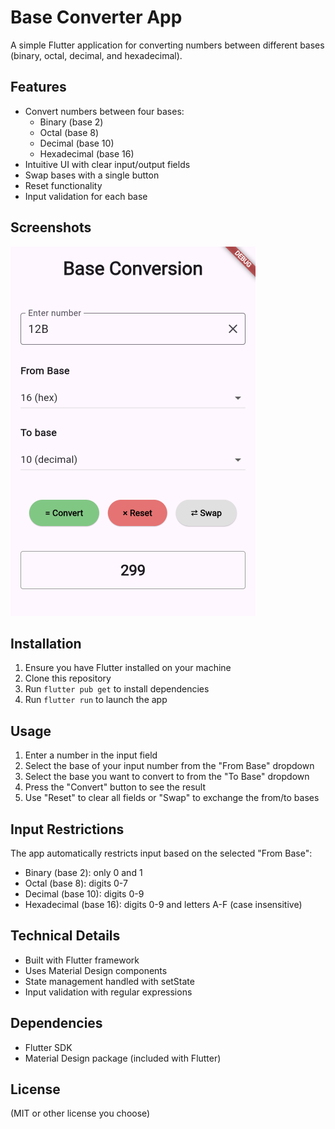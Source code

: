# Base Converter App

A simple Flutter application for converting numbers between different bases (binary, octal, decimal, and hexadecimal).

## Features

- Convert numbers between four bases:
  - Binary (base 2)
  - Octal (base 8)
  - Decimal (base 10)
  - Hexadecimal (base 16)
- Intuitive UI with clear input/output fields
- Swap bases with a single button
- Reset functionality
- Input validation for each base

## Screenshots

![Interface](./images/Capturar.png)

## Installation

1. Ensure you have Flutter installed on your machine
2. Clone this repository
3. Run `flutter pub get` to install dependencies
4. Run `flutter run` to launch the app

## Usage

1. Enter a number in the input field
2. Select the base of your input number from the "From Base" dropdown
3. Select the base you want to convert to from the "To Base" dropdown
4. Press the "Convert" button to see the result
5. Use "Reset" to clear all fields or "Swap" to exchange the from/to bases

## Input Restrictions

The app automatically restricts input based on the selected "From Base":
- Binary (base 2): only 0 and 1
- Octal (base 8): digits 0-7
- Decimal (base 10): digits 0-9
- Hexadecimal (base 16): digits 0-9 and letters A-F (case insensitive)

## Technical Details

- Built with Flutter framework
- Uses Material Design components
- State management handled with setState
- Input validation with regular expressions

## Dependencies

- Flutter SDK
- Material Design package (included with Flutter)

## License

(MIT or other license you choose)
